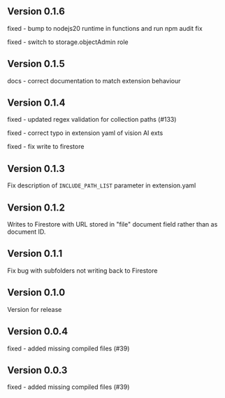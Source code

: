 ## Version 0.1.6

fixed - bump to nodejs20 runtime in functions and run npm audit fix

fixed - switch to storage.objectAdmin role

## Version 0.1.5

docs - correct documentation to match extension behaviour

## Version 0.1.4

fixed - updated regex validation for collection paths (#133)

fixed - correct typo in extension yaml of vision AI exts

fixed - fix write to firestore

## Version 0.1.3

Fix description of `INCLUDE_PATH_LIST` parameter in extension.yaml

## Version 0.1.2

Writes to Firestore with URL stored in "file" document field rather than as document ID.

## Version 0.1.1

Fix bug with subfolders not writing back to Firestore

## Version 0.1.0

Version for release

## Version 0.0.4

fixed - added missing compiled files (#39)

## Version 0.0.3

fixed - added missing compiled files (#39)
